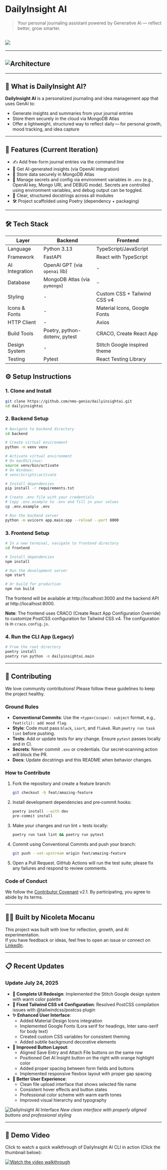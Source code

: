 # DailyInsight AI

> Your personal journaling assistant powered by Generative AI — reflect better, grow smarter.

## ![](./resources/dailyInsightAi.png)

---

## ![Architecture](./resources/DailyInsightAIArchitecture.png)

---

## 🧠 What is DailyInsight AI?

**DailyInsight AI** is a personalized journaling and idea management app that uses GenAI to:
- Generate insights and summaries from your journal entries
- Store them securely in the cloud via MongoDB Atlas
- Offer a lightweight, structured way to reflect daily — for personal growth, mood tracking, and idea capture

---

## 🚀 Features (Current Iteration)

- ✍️ Add free-form journal entries via the command line
- 🧠 Get AI-generated insights (via OpenAI integration)
- 💾 Store data securely in MongoDB Atlas
- 🔐 Manage secrets and config via environment variables in `.env` (e.g., OpenAI key, Mongo URI, and DEBUG mode). Secrets are controlled using environment variables, and debug output can be toggled.
- 📝 Clear, structured docstrings across all modules
- 🛠️ Project scaffolded using Poetry (dependency + packaging)

---

## 🛠️ Tech Stack

| Layer         | Backend                        | Frontend                      |
|---------------|--------------------------------|-------------------------------|
| Language      | Python 3.13                    | TypeScript/JavaScript        |
| Framework     | FastAPI                        | React with TypeScript        |
| AI Integration| OpenAI GPT (via `openai` lib)  | -                            |
| Database      | MongoDB Atlas (via `pymongo`)  | -                            |
| Styling       | -                              | Custom CSS + Tailwind CSS v4 |
| Icons & Fonts | -                              | Material Icons, Google Fonts |
| HTTP Client   | -                              | Axios                        |
| Build Tools   | Poetry, python-dotenv, pytest | CRACO, Create React App      |
| Design System | -                              | Stitch Google inspired theme |
| Testing       | Pytest                         | React Testing Library        |


## ⚙️ Setup Instructions

### 1. Clone and Install

```bash
git clone https://github.com/nmo-genio/dailyinsightai.git
cd dailyinsightai
```

### 2. Backend Setup

```bash
# Navigate to backend directory
cd backend

# Create virtual environment
python -m venv venv

# Activate virtual environment
# On macOS/Linux:
source venv/bin/activate
# On Windows:
# venv\Scripts\activate

# Install dependencies
pip install -r requirements.txt

# Create .env file with your credentials
# Copy .env.example to .env and fill in your values
cp .env.example .env

# Run the backend server
python -m uvicorn app.main:app --reload --port 8000
```

### 3. Frontend Setup

```bash
# In a new terminal, navigate to frontend directory
cd frontend

# Install dependencies
npm install

# Run the development server
npm start

# Or build for production
npm run build
```

The frontend will be available at http://localhost:3000 and the backend API at http://localhost:8000.

**Note**: The frontend uses CRACO (Create React App Configuration Override) to customize PostCSS configuration for Tailwind CSS v4. The configuration is in `craco.config.js`.

### 4. Run the CLI App (Legacy)

```bash
# From the root directory
poetry install
poetry run python -m dailyinsightai.main
```

---

## 🤝 Contributing

We love community contributions! Please follow these guidelines to keep the project healthy.

### Ground Rules

- **Conventional Commits**: Use the `<type>(scope): subject` format, e.g., `feat(cli): add mood flag`.
- **Style**: Code must pass `black`, `isort`, and `flake8`. Run `poetry run task lint` before pushing.
- **Tests**: Add or update tests for any change. Ensure `pytest` passes locally and in CI.
- **Secrets**: Never commit `.env` or credentials. Our secret‑scanning action will block the PR.
- **Docs**: Update docstrings and this README when behavior changes.

### How to Contribute

1. Fork the repository and create a feature branch:

   ```bash
   git checkout -b feat/amazing-feature
   ```

2. Install development dependencies and pre‑commit hooks:

   ```bash
   poetry install --with dev
   pre-commit install
   ```

3. Make your changes and run lint + tests locally:

   ```bash
   poetry run task lint && poetry run pytest
   ```

4. Commit using Conventional Commits and push your branch:

   ```bash
   git push --set-upstream origin feat/amazing-feature
   ```

5. Open a Pull Request. GitHub Actions will run the test suite; please fix any failures and respond to review comments.

### Code of Conduct

We follow the [Contributor Covenant](https://www.contributor-covenant.org/) v2.1. By participating, you agree to abide by its terms.

---

## 👩‍💻 Built by Nicoleta Mocanu

This project was built with love for reflection, growth, and AI experimentation.  
If you have feedback or ideas, feel free to open an issue or connect on [LinkedIn](https://www.linkedin.com/in/nicoletamocanu/).

---

## 📋 Recent Updates

### Update July 24, 2025
- **🎨 Complete UI Redesign**: Implemented the Stitch Google design system with warm color palette
- **🔧 Fixed Tailwind CSS v4 Configuration**: Resolved PostCSS compilation issues with @tailwindcss/postcss plugin
- **✨ Enhanced User Interface**:
  - Added Material Design Icons integration
  - Implemented Google Fonts (Lora serif for headings, Inter sans-serif for body text)
  - Created custom CSS variables for consistent theming
  - Added subtle background decorative elements
- **🎯 Improved Button Layout**:
  - Aligned Save Entry and Attach File buttons on the same row
  - Positioned Get AI Insight button on the right with orange highlight color
  - Added proper spacing between form fields and buttons
  - Implemented responsive flexbox layout with proper gap spacing
- **📱 Better User Experience**:
  - Clean file upload interface that shows selected file name
  - Consistent hover effects and button states
  - Professional color scheme with warm earth tones
  - Improved visual hierarchy and typography

![DailyInsight AI Interface](https://github.com/user-attachments/assets/your-screenshot-url-here)
*New clean interface with properly aligned buttons and professional styling*

---

## 🎥 Demo Video

Click to watch a quick walkthrough of DailyInsight AI CLI in action (Click the thumbnail below):

[![Watch the video walkthrough](./resources/loom-thumbnail.png)](https://www.loom.com/share/23bdbb05d9a248b7b26a34c1b20ed88b)
